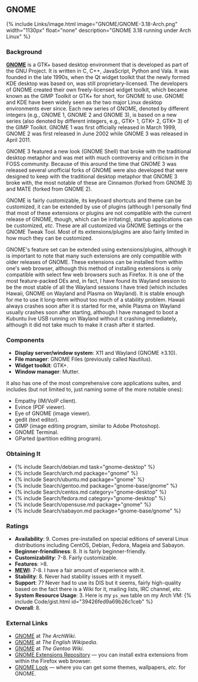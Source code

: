 ## GNOME
{% include Links/image.html image="GNOME/GNOME-3.18-Arch.png" width="1130px" float="none" description="GNOME 3.18 running under Arch Linux" %}

### Background
[**GNOME**](https://www.gnome.org/) is a GTK+ based desktop environment that is developed as part of the GNU Project. It is written in C, C++, JavaScript, Python and Vala. It was founded in the late 1990s, when the Qt widget toolkit that the newly formed KDE desktop was based on, was still proprietary-licensed. The developers of GNOME created their own freely-licensed widget toolkit, which became known as the GIMP Toolkit or GTK+ for short, for GNOME to use. GNOME and KDE have been widely seen as the two major Linux desktop environments ever since. Each new series of GNOME, denoted by different integers (e.g., GNOME 1, GNOME 2 and GNOME 3), is based on a new series (also denoted by different integers, e.g., GTK+ 1, GTK+ 2, GTK+ 3) of the GIMP Toolkit. GNOME 1 was first officially released in March 1999, GNOME 2 was first released in June 2002 while GNOME 3 was released in April 2011.

GNOME 3 featured a new look (GNOME Shell) that broke with the traditional desktop metaphor and was met with much controversy and criticism in the FOSS community. Because of this around the time that GNOME 3 was released several unofficial forks of GNOME were also developed that were designed to keep with the traditional desktop metaphor that GNOME 3 broke with, the most notable of these are Cinnamon (forked from GNOME 3) and MATE (forked from GNOME 2).

GNOME is fairly customizable, its keyboard shortcuts and theme can be customized, it can be extended by use of plugins (although I personally find that most of these extensions or plugins are not compatible with the current release of GNOME, though, which can be irritating), startup applications can be customized, *etc.* These are all customized via GNOME Settings or the GNOME Tweak Tool. Most of its extensions/plugins are also fairly limited in how much they can be customized.

GNOME's feature set can be extended using extensions/plugins, although it is important to note that many such extensions are only compatible with older releases of GNOME. These extensions can be installed from within one's web browser, although this method of installing extensions is only compatible with select few web browsers such as Firefox. It is one of the most feature-packed DEs and, in fact, I have found its Wayland session to be the most stable of all the Wayland sessions I have tried (which includes Hawaii, GNOME on Wayland and Plasma on Wayland). It is stable enough for me to use it long-term without too much of a stability problem. Hawaii always crashes soon after it is started for me, while Plasma on Wayland usually crashes soon after starting, although I have managed to boot a Kubuntu live USB running on Wayland without it crashing immediately, although it did not take much to make it crash after it started.

### Components
* **Display server/window system**: X11 and Wayland (GNOME &#8805;3.10).
* **File manager**: GNOME Files (previously called Nautilus).
* **Widget toolkit**: GTK+.
* **Window manager**: Mutter.

it also has one of the most comprehensive core applications suites, and includes (but not limited to, just naming some of the more notable ones):
* Empathy (IM/VoIP client).
* Evince (PDF viewer).
* Eye of GNOME (image viewer).
* gedit (text editor).
* GIMP (image editing program, similar to Adobe Photoshop).
* GNOME Terminal.
* GParted (partition editing program).

### Obtaining It
* {% include Search/debian.md task="gnome-desktop" %}
* {% include Search/arch.md package="gnome" %}
* {% include Search/ubuntu.md package="gnome" %}
* {% include Search/gentoo.md package="gnome-base/gnome" %}
* {% include Search/centos.md category="gnome-desktop" %}
* {% include Search/fedora.md category="gnome-desktop" %}
* {% include Search/opensuse.md package="gnome" %}
* {% include Search/sabayon.md package="gnome-base/gnome" %}

### Ratings
* **Availability**: 9. Comes pre-installed on special editions of several Linux distributions including CentOS, Debian, Fedora, Mageia and Sabayon.
* **Beginner-friendliness**: 8. It is fairly beginner-friendly.
* **Customizability**: 7-8. Fairly customizable.
* **Features**: &gt;8.
* <abbr title="My Experience With It">**MEWI**</abbr>: 7-8. I have a fair amount of experience with it.
* **Stability**: 8. Never had stability issues with it myself.
* **Support**: 7? Never had to use its DIS but it seems, fairly high-quality based on the fact there is a Wiki for it, mailing lists, IRC channel, *etc.*
* **System Resource Usage**: 3. Here is my `ps_mem` table on my Arch VM: {% include Code/gist.html id="39426fed9a69b26c1ceb" %}
* **Overall**: 8.

### External Links
* [GNOME](https://wiki.archlinux.org/index.php/GNOME) at *The ArchWiki*.
* [GNOME](https://en.wikipedia.org/wiki/GNOME) at *The English Wikipedia*.
* [GNOME](https://wiki.gentoo.org/wiki/GNOME) at *The Gentoo Wiki*.
* [GNOME Extensions Repository](https://extensions.gnome.org/) &mdash; you can install extra extensions from within the Firefox web browser.
* [GNOME Look](http://gnome-look.org/) &mdash; where you can get some themes, wallpapers, *etc.* for GNOME.
